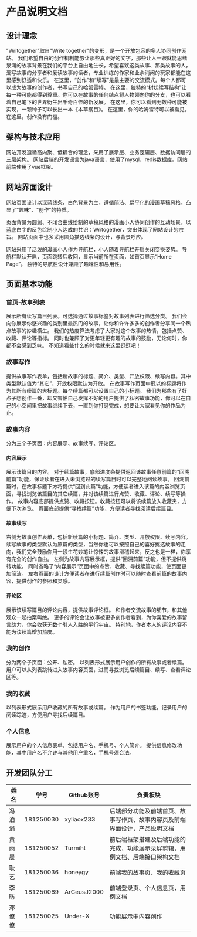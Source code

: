 # 产品说明文档

## 设计理念
"Writogether"取自"Write together"的变形，是一个开放包容的多人协同创作网站。
我们希望自由的创作机制能够让那些真正好的文字，那些让人一眼就能思绪泉涌的故事背景在我们的平台上自由地生长，希望喜欢这类故事、那类故事的人，爱写故事的分享者和爱读故事的读者，专业训练的作家和业余消闲的玩家都能在这里感到舒适和快乐。
在这里，“创作”和“续写”是最主要的交流模式。每个人都可以成为故事的创作者，书写自己的哈姆雷特。
在这里，独特的“树状续写结构”让每一种可能都得到尊重。你可以在故事的任何结点将人物领向你的分支，也可以看着自己笔下的世界衍生出千奇百怪的新发展。
在这里，你可以看到无数种可能被实现，一颗种子可以长出一本《本草纲目》。
在这里，你的哈姆雷特可以被看见。
在这里，创作没有门槛。

## 架构与技术应用
网站开发遵循高内聚、低耦合的理念，采用了展示层、业务逻辑层、数据访问层的三层架构。
网站后端的开发语言为java语言，使用了mysql、redis数据库。网站前端使用了vue框架。

## 网站界面设计
网站页面设计以深蓝线条、白色背景为主，遵循简洁、扁平化的漫画草稿风格，凸显了“趣味”、“创作”的特质。

页面背景为圆润、不闭合曲线绘制的草稿风格的漫画小人协同创作的互动场景，以蓝底白字的反色绘制小人达成的共识：Writogether，突出体现了网站设计的宗旨。
网站页面中也多采用圆角描边线条的设计，与背景呼应。

网站采用了活泼的漫画小人作为导航栏，小人随着导航栏开启关闭变换姿势。
导航栏默认开启，页面跳转后收回，显示当前所在页面，如首页显示“Home Page”。
独特的导航栏设计兼顾了趣味性和易用性。


## 页面基本功能

### 首页-故事列表

展示所有续写篇目列表。可选择通过故事标签对故事列表进行筛选分类。
我们会向你展示你感兴趣的类别里最热门的故事，让你和许许多多的创作者分享同一个热点故事的妙趣横生。
我们的热度算法考虑了大家对这个故事的热情，包括点赞、收藏、评论等指标。
同时也兼顾了对更年轻更有趣的故事的鼓励，无论何时，你都不会感到乏味。
不知道看些什么的时候就来这里逛逛吧！

### 故事写作
提供故事写作表单，包括新故事的标题、简介、类型、开放权限、续写内容。其中类型默认值为“其它”，开放权限默认为开放。
在故事写作页面中冠以的标题将作为其所有续篇的大标题。每个续篇都可以设置自己的小标题。
我们为那些有了好点子想创作一番，却又害怕自己发挥不好的用户提供了私密故事功能，你可以在自己的小空间里把故事继续下去，一直到你打磨完成，想要让大家看见你的作品为止。

### 故事内容
分为三个子页面：内容展示、故事续写、评论区。
#### 内容展示
展示该篇目的内容。
对于续篇故事，底部进度条提供返回该故事任意前篇的“回溯前篇”功能，保证读者在进入未浏览过的续写篇目时可以完整地阅读故事。
回溯前篇时，在故事标题下方将提供“回到此篇”功能，方便读者进入该篇的内容浏览页面，寻找浏览该篇目的其它续篇，并对该续篇进行点赞、收藏、评论、续写等操作。
故事内容底部提供点赞、收藏按钮。收藏按钮可以将该续篇放入收藏夹，方便下次浏览。
页面底部提供“寻找续篇”功能，方便读者寻找阅读后续篇目。

#### 故事续写
右侧为故事创作表单，包括新续篇的小标题、简介、类型、开放权限、续写内容。
续写故事的类型默认为原篇的类型，当然你也可以按照自己的喜好挑选故事的走向，我们完全鼓励你用一段生花妙笔让惊悚的故事滑稽起来，反之也是一样，你享有完全的创作自由。
左侧为故事内容展示框，提供“回溯前篇”功能，但不提供跳转功能。
同时省略了“内容展示”页面中的点赞、收藏、寻找续篇功能，使页面更加简洁。
左右页面的设计方便读者在进行续篇创作时可以随时查看前篇的故事内容，提供创作的参照和灵感。

#### 评论区
展示该续写篇目的评论内容，提供故事评论框。
和作者交流故事的细节，和其他观众一起拍案叫绝。
更多的评论会让故事被更多创作者看到，为你喜爱的故事留言助力，你会收获无数个引人入胜的平行宇宙。
特别地，作者本人的评论内容不能为该续篇增加热度。

### 我的创作
分为两个子页面：公开、私密。
以列表形式展示用户创作的所有故事或者续篇。
用户可以从列表跳转进入故事内容页面，进而寻找浏览后续篇目、续写、查看评论区等。

### 我的收藏
以列表形式展示用户收藏的所有故事或续篇。
作为用户的书签功能，记录用户的阅读踪迹，方便用户寻找后续篇目。

### 个人信息
展示用户的个人信息表单，包括用户名、手机号、个人简介。
提供信息修改功能，其中用户名不允许与其他用户重名，手机号须合法。

## 开发团队分工

|   姓名  |   学号  | Github账号  |  负责板块    |
|---------|---------|--------|-------|
|   冯泊涓    |181250030| xyliaox233 |后端部分功能及前端首页、故事写作页、故事内容页及前端界面设计，产品说明文档|
|   黄雨晨    |181250052| Turmiht |前后端框架搭建及后端功能的完成，功能展示录屏剪辑，用例文档、后端接口架构文档|
|   耿艺      |181250036| honeygy |前端我的故事页、我的收藏页|
|   李昉      |181250069| ArCeusJ2000 |前端登录页、个人信息页，用例文档|
|   邓僚僚    |181250025| Under-X |功能展示中内容创作|

